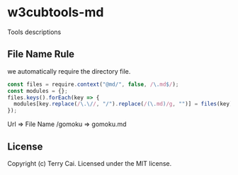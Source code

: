 # w3cubtools-md
Tools descriptions



## File Name Rule
we automatically require the directory file.

```js
const files = require.context("@md/", false, /\.md$/);
const modules = {};
files.keys().forEach(key => {
  modules[key.replace(/\.\//, "/").replace(/(\.md)/g, "")] = files(key).default;
});
```

Url     =>  File Name
/gomoku =>  gomoku.md




## License

Copyright (c) Terry Cai. Licensed under the MIT license.



